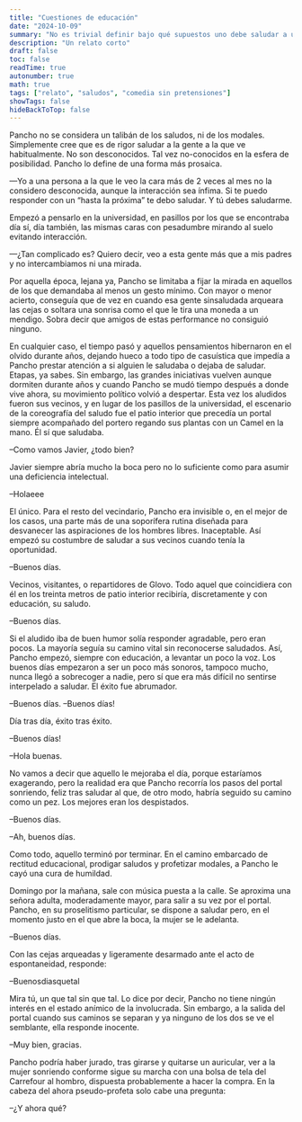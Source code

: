 ```yaml
---
title: "Cuestiones de educación"
date: "2024-10-09"
summary: "No es trivial definir bajo qué supuestos uno debe saludar a un desconocido."
description: "Un relato corto"
draft: false
toc: false
readTime: true
autonumber: true
math: true
tags: ["relato", "saludos", "comedia sin pretensiones"]
showTags: false
hideBackToTop: false
---
```


Pancho no se considera un talibán de los saludos, ni de los modales. Simplemente cree que es de rigor saludar a la gente a la que ve habitualmente. No son desconocidos. Tal vez no-conocidos en la esfera de posibilidad. Pancho lo define de una forma más prosaica.

—Yo a una persona a la que le veo la cara más de 2 veces al mes no la considero desconocida, aunque la interacción sea ínfima.  Si te puedo responder con un “hasta la próxima” te debo saludar. Y tú debes saludarme.

Empezó a pensarlo en la universidad, en pasillos por los que se encontraba día sí, día también, las mismas caras con pesadumbre mirando al suelo evitando interacción.

—¿Tan complicado es? Quiero decir, veo a esta gente más que a mis padres y no intercambiamos ni una mirada. 

Por aquella época, lejana ya, Pancho se limitaba a fijar la mirada en aquellos de los que demandaba al menos un gesto mínimo.  Con mayor o menor acierto, conseguía que de vez en cuando esa gente sinsaludada arqueara las cejas o soltara una sonrisa como el que le tira una moneda a un mendigo. Sobra decir que amigos de estas performance no consiguió ninguno.  

En cualquier caso, el tiempo pasó y aquellos pensamientos hibernaron en el olvido durante años, dejando hueco a todo tipo de casuística que impedía a Pancho prestar atención a si alguien le saludaba o dejaba de saludar. Etapas, ya sabes. Sin embargo, las grandes iniciativas vuelven aunque dormiten durante años y cuando Pancho se mudó tiempo después a donde vive ahora, su movimiento político volvió a despertar. Esta vez los aludidos fueron sus vecinos, y en lugar de los pasillos de la universidad, el escenario de la coreografía del saludo fue el patio interior que precedía un portal siempre acompañado del portero regando sus plantas con un Camel en la mano. Él sí que saludaba.

–Como vamos Javier, ¿todo bien?

Javier siempre abría mucho la boca pero no lo suficiente como para asumir una deficiencia intelectual.

–Holaeee

El único. Para el resto del vecindario, Pancho era invisible o, en el mejor de los casos, una parte más de una soporífera rutina diseñada para desvanecer las aspiraciones de los hombres libres. Inaceptable. Así empezó su costumbre de saludar a sus vecinos cuando tenía la oportunidad.

–Buenos días.

Vecinos, visitantes, o repartidores de Glovo. Todo aquel que coincidiera  con él en los treinta metros de patio interior recibiría, discretamente y con educación, su saludo.

–Buenos días.

Si el aludido iba de buen humor solía responder agradable, pero eran pocos. La mayoría seguía su camino vital sin reconocerse saludados. Así, Pancho empezó, siempre con educación, a levantar un poco la voz. Los buenos días empezaron a ser un poco más sonoros, tampoco mucho, nunca llegó a sobrecoger a nadie, pero sí que era más difícil no sentirse interpelado a saludar. El éxito fue abrumador.

–Buenos días.
–Buenos días!

Día tras día, éxito tras éxito.

–Buenos días!

–Hola buenas.

No vamos a decir que aquello le mejoraba el día, porque estaríamos exagerando, pero la realidad era que Pancho recorría los pasos del portal sonriendo, feliz tras saludar al que, de otro modo, habría seguido su camino como un pez. Los mejores eran los despistados.

–Buenos días.

–Ah, buenos días.

Como todo, aquello terminó por terminar. En el camino embarcado de rectitud educacional, prodigar saludos y profetizar modales, a Pancho le cayó una cura de humildad. 

Domingo por la mañana, sale con música puesta a la calle. Se aproxima una señora adulta, moderadamente mayor, para salir a su vez por el portal. Pancho, en su proselitismo particular, se dispone a saludar pero, en el momento justo en el que abre la boca, la mujer se le adelanta. 

–Buenos días.

Con las cejas arqueadas y ligeramente desarmado ante el acto de espontaneidad, responde:

–Buenosdiasquetal

Mira tú, un que tal sin que tal. Lo dice por decir, Pancho no tiene ningún interés en el estado anímico de la involucrada. Sin embargo, a la salida del portal cuando sus caminos se separan y ya ninguno de los dos se ve el semblante, ella responde inocente.

–Muy bien, gracias.

Pancho podría haber jurado, tras girarse y quitarse un auricular, ver a la mujer sonriendo conforme sigue su marcha con una bolsa de tela del Carrefour al hombro, dispuesta probablemente a hacer la compra. En la cabeza del ahora pseudo-profeta solo cabe una pregunta:

–¿Y ahora qué?
